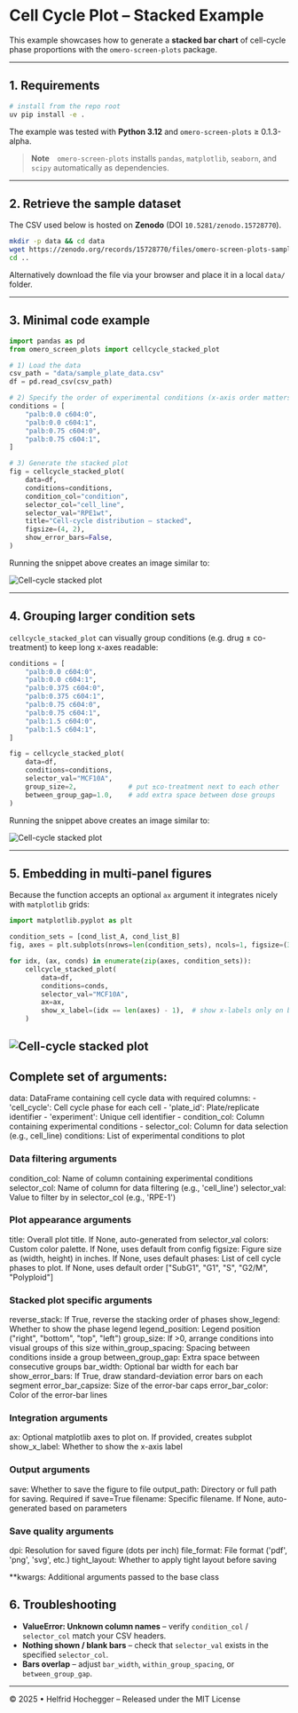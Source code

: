 # Cell Cycle Plot – Stacked Example

This example showcases how to generate a **stacked bar chart** of cell-cycle phase proportions with the `omero-screen-plots` package.

---

## 1. Requirements

```bash
# install from the repo root
uv pip install -e .
```

The example was tested with **Python 3.12** and `omero-screen-plots` ≥ 0.1.3-alpha.

> **Note** `omero-screen-plots` installs `pandas`, `matplotlib`, `seaborn`, and `scipy` automatically as dependencies.

---

## 2. Retrieve the sample dataset

The CSV used below is hosted on **Zenodo** (DOI `10.5281/zenodo.15728770`).

```bash
mkdir -p data && cd data
wget https://zenodo.org/records/15728770/files/omero-screen-plots-sampledata.csv?download=1 -O sample_plate_data.csv
cd ..
```

Alternatively download the file via your browser and place it in a local `data/` folder.

---

## 3. Minimal code example

```python
import pandas as pd
from omero_screen_plots import cellcycle_stacked_plot

# 1) Load the data
csv_path = "data/sample_plate_data.csv"
df = pd.read_csv(csv_path)

# 2) Specify the order of experimental conditions (x-axis order matters)
conditions = [
    "palb:0.0 c604:0",
    "palb:0.0 c604:1",
    "palb:0.75 c604:0",
    "palb:0.75 c604:1",
]

# 3) Generate the stacked plot
fig = cellcycle_stacked_plot(
    data=df,
    conditions=conditions,
    condition_col="condition",
    selector_col="cell_line",
    selector_val="RPE1wt",
    title="Cell-cycle distribution – stacked",
    figsize=(4, 2),
    show_error_bars=False,
)

```

Running the snippet above creates an image similar to:

![Cell-cycle stacked plot](./images/cellcycle/cellcycle_stacked_minimal.png)


---

## 4. Grouping larger condition sets

`cellcycle_stacked_plot` can visually group conditions (e.g. drug ± co-treatment) to keep long x-axes readable:

```python
conditions = [
    "palb:0.0 c604:0",
    "palb:0.0 c604:1",
    "palb:0.375 c604:0",
    "palb:0.375 c604:1",
    "palb:0.75 c604:0",
    "palb:0.75 c604:1",
    "palb:1.5 c604:0",
    "palb:1.5 c604:1",
]

fig = cellcycle_stacked_plot(
    data=df,
    conditions=conditions,
    selector_val="MCF10A",
    group_size=2,             # put ±co-treatment next to each other
    between_group_gap=1.0,    # add extra space between dose groups
)
```
Running the snippet above creates an image similar to:

![Cell-cycle stacked plot](./images/cellcycle/cellcycle_stacked_grouped.png)



---

## 5. Embedding in multi-panel figures

Because the function accepts an optional `ax` argument it integrates nicely with `matplotlib` grids:

```python
import matplotlib.pyplot as plt

condition_sets = [cond_list_A, cond_list_B]
fig, axes = plt.subplots(nrows=len(condition_sets), ncols=1, figsize=(3, 6))

for idx, (ax, conds) in enumerate(zip(axes, condition_sets)):
    cellcycle_stacked_plot(
        data=df,
        conditions=conds,
        selector_val="MCF10A",
        ax=ax,
        show_x_label=(idx == len(axes) - 1),  # show x-labels only on bottom row
    )
```
![Cell-cycle stacked plot](./images/cellcycle/cellcycle_stacked_multiple_axes.png)
---
## Complete set of arguments:
data: DataFrame containing cell cycle data with required columns:
        - 'cell_cycle': Cell cycle phase for each cell
        - 'plate_id': Plate/replicate identifier
        - 'experiment': Unique cell identifier
        - condition_col: Column containing experimental conditions
        - selector_col: Column for data selection (e.g., cell_line)
conditions: List of experimental conditions to plot

### Data filtering arguments
condition_col: Name of column containing experimental conditions
selector_col: Name of column for data filtering (e.g., 'cell_line')
selector_val: Value to filter by in selector_col (e.g., 'RPE-1')

### Plot appearance arguments
title: Overall plot title. If None, auto-generated from selector_val
colors: Custom color palette. If None, uses default from config
figsize: Figure size as (width, height) in inches. If None, uses default
phases: List of cell cycle phases to plot. If None, uses default order ["SubG1", "G1", "S", "G2/M", "Polyploid"]

### Stacked plot specific arguments
reverse_stack: If True, reverse the stacking order of phases
show_legend: Whether to show the phase legend
legend_position: Legend position ("right", "bottom", "top", "left")
group_size: If >0, arrange conditions into visual groups of this size
within_group_spacing: Spacing between conditions inside a group
between_group_gap: Extra space between consecutive groups
bar_width: Optional bar width for each bar
show_error_bars: If True, draw standard-deviation error bars on each segment
error_bar_capsize: Size of the error-bar caps
error_bar_color: Color of the error-bar lines

### Integration arguments
ax: Optional matplotlib axes to plot on. If provided, creates subplot
show_x_label: Whether to show the x-axis label

### Output arguments
save: Whether to save the figure to file
output_path: Directory or full path for saving. Required if save=True
filename: Specific filename. If None, auto-generated based on parameters

### Save quality arguments
dpi: Resolution for saved figure (dots per inch)
file_format: File format ('pdf', 'png', 'svg', etc.)
tight_layout: Whether to apply tight layout before saving

**kwargs: Additional arguments passed to the base class
## 6. Troubleshooting

* **ValueError: Unknown column names** – verify `condition_col` / `selector_col` match your CSV headers.
* **Nothing shown / blank bars** – check that `selector_val` exists in the specified `selector_col`.
* **Bars overlap** – adjust `bar_width`, `within_group_spacing`, or `between_group_gap`.

---

© 2025 • Helfrid Hochegger – Released under the MIT License

